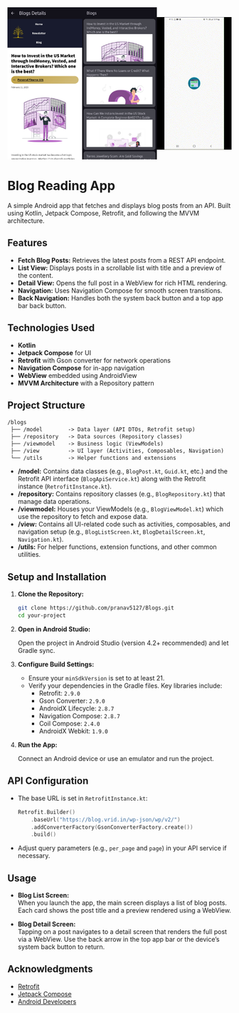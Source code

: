 <div style="display: flex; justify-content: space-around; align-items: center;">
  <a href="Screenshot">
    <img src="media/blog1.jpg" alt="HomeScreen" width="200">
  </a>
  <a href="ScreenShot">
    <img src="media/blog2.jpg" alt="SignIn" width="200">
  </a>
    <a href="Gif">
    <img src="media/blogsvid.gif" alt="SignIn" width="200">
  </a>

</div>

# Blog Reading App

A simple Android app that fetches and displays blog posts from an API. Built using Kotlin, Jetpack Compose, Retrofit, and following the MVVM architecture.

## Features

- **Fetch Blog Posts:** Retrieves the latest posts from a REST API endpoint.
- **List View:** Displays posts in a scrollable list with title and a preview of the content.
- **Detail View:** Opens the full post in a WebView for rich HTML rendering.
- **Navigation:** Uses Navigation Compose for smooth screen transitions.
- **Back Navigation:** Handles both the system back button and a top app bar back button.

## Technologies Used

- **Kotlin**
- **Jetpack Compose** for UI
- **Retrofit** with Gson converter for network operations
- **Navigation Compose** for in-app navigation
- **WebView** embedded using AndroidView
- **MVVM Architecture** with a Repository pattern

## Project Structure

```
/blogs
 ├── /model        -> Data layer (API DTOs, Retrofit setup)
 ├── /repository   -> Data sources (Repository classes)
 ├── /viewmodel    -> Business logic (ViewModels)
 ├── /view         -> UI layer (Activities, Composables, Navigation)
 └── /utils        -> Helper functions and extensions
```

- **/model:** Contains data classes (e.g., `BlogPost.kt`, `Guid.kt`, etc.) and the Retrofit API interface (`BlogApiService.kt`) along with the Retrofit instance (`RetrofitInstance.kt`).
- **/repository:** Contains repository classes (e.g., `BlogRepository.kt`) that manage data operations.
- **/viewmodel:** Houses your ViewModels (e.g., `BlogViewModel.kt`) which use the repository to fetch and expose data.
- **/view:** Contains all UI-related code such as activities, composables, and navigation setup (e.g., `BlogListScreen.kt`, `BlogDetailScreen.kt`, `Navigation.kt`).
- **/utils:** For helper functions, extension functions, and other common utilities.

## Setup and Installation

1. **Clone the Repository:**

   ```bash
   git clone https://github.com/pranav5127/Blogs.git
   cd your-project
   ```

2. **Open in Android Studio:**

   Open the project in Android Studio (version 4.2+ recommended) and let Gradle sync.

3. **Configure Build Settings:**

   - Ensure your `minSdkVersion` is set to at least 21.
   - Verify your dependencies in the Gradle files. Key libraries include:
     - Retrofit: `2.9.0`
     - Gson Converter: `2.9.0`
     - AndroidX Lifecycle: `2.8.7`
     - Navigation Compose: `2.8.7`
     - Coil Compose: `2.4.0`
     - AndroidX Webkit: `1.9.0`

4. **Run the App:**

   Connect an Android device or use an emulator and run the project.

## API Configuration

- The base URL is set in `RetrofitInstance.kt`:

   ```kotlin
   Retrofit.Builder()
       .baseUrl("https://blog.vrid.in/wp-json/wp/v2/")
       .addConverterFactory(GsonConverterFactory.create())
       .build()
   ```

- Adjust query parameters (e.g., `per_page` and `page`) in your API service if necessary.

## Usage

- **Blog List Screen:**  
  When you launch the app, the main screen displays a list of blog posts. Each card shows the post title and a preview rendered using a WebView.
  
- **Blog Detail Screen:**  
  Tapping on a post navigates to a detail screen that renders the full post via a WebView. Use the back arrow in the top app bar or the device’s system back button to return.

## Acknowledgments

- [Retrofit](https://square.github.io/retrofit/)
- [Jetpack Compose](https://developer.android.com/jetpack/compose)
- [Android Developers](https://developer.android.com/)

